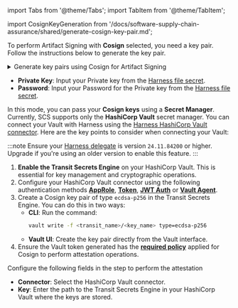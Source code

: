 import Tabs from '@theme/Tabs';
import TabItem from '@theme/TabItem';

import CosignKeyGeneration from '/docs/software-supply-chain-assurance/shared/generate-cosign-key-pair.md';

<Tabs>
  <TabItem value="Cosign" label="Cosign">

  To perform Artifact Signing with **Cosign** selected, you need a key pair. Follow the instructions below to generate the key pair.

  <details>
  <summary>Generate key pairs using Cosign for Artifact Signing</summary>

  <CosignKeyGeneration />

  </details>

  - **Private Key**: Input your Private key from the [Harness file secret](/docs/platform/secrets/add-file-secrets).
  - **Password**: Input your Password for the Private key from the [Harness file secret](/docs/platform/secrets/add-file-secrets).

  </TabItem>

  <TabItem value="Cosign with Secret Manager" label="Cosign with Secret Manager">

In this mode, you can pass your **Cosign keys** using a **Secret Manager**. Currently, SCS supports only the **HashiCorp Vault** secret manager. You can connect your Vault with Harness using the [Harness HashiCorp Vault connector](/docs/platform/secrets/secrets-management/add-hashicorp-vault/). Here are the key points to consider when connecting your Vault:

:::note
Ensure your [Harness delegate](/release-notes/delegate/) is version `24.11.84200` or higher. Upgrade if you're using an older version to enable this feature.
:::

1. **Enable the Transit Secrets Engine** on your HashiCorp Vault. This is essential for key management and cryptographic operations.
2. Configure your HashiCorp Vault connector using the following authentication methods [**AppRole**](/docs/platform/secrets/secrets-management/add-hashicorp-vault/#option-app-role), [**Token**](/docs/platform/secrets/secrets-management/add-hashicorp-vault/#option-token), [**JWT Auth**](https://developer.harness.io/docs/platform/secrets/secrets-management/add-hashicorp-vault/#option-jwtoidc-auth) or [**Vault Agent**](/docs/platform/secrets/secrets-management/add-hashicorp-vault/#option-vault-agent).  
3. Create a Cosign key pair of type `ecdsa-p256` in the Transit Secrets Engine. You can do this in two ways:  
   - **CLI**: Run the command:  
     ```bash
     vault write -f <transit_name>/<key_name> type=ecdsa-p256
     ```  
   - **Vault UI**: Create the key pair directly from the Vault interface.
4. Ensure the Vault token generated has the **[required policy](https://docs.sigstore.dev/cosign/key_management/overview/#hashicorp-vault)** applied for Cosign to perform attestation operations.

Configure the following fields in the step to perform the attestation

- **Connector**: Select the HashiCorp Vault connector.  
- **Key**: Enter the path to the Transit Secrets Engine in your HashiCorp Vault where the keys are stored.

</TabItem>

</Tabs>